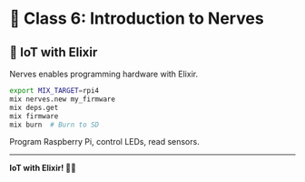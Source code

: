 # 🤖 Class 6: Introduction to Nerves

## 🎯 IoT with Elixir

Nerves enables programming hardware with Elixir.

```bash
export MIX_TARGET=rpi4
mix nerves.new my_firmware
mix deps.get
mix firmware
mix burn  # Burn to SD
```

Program Raspberry Pi, control LEDs, read sensors.

---

**IoT with Elixir! 🤖✨**

